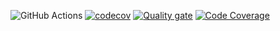 ![GitHub Actions](https://github.com/kkazakevich/try_github_actions/workflows/Java%20CI/badge.svg)
[![codecov](https://codecov.io/gh/kkazakevich/try_github_actions/branch/master/graph/badge.svg?token=ZLjbZw01aS)](https://codecov.io/gh/kkazakevich/try_github_actions)
[![Quality gate](https://sonarcloud.io/api/project_badges/quality_gate?project=kkazakevich_try_github_actions)](https://sonarcloud.io/dashboard?id=kkazakevich_try_github_actions)
[![Code Coverage](https://sonarcloud.io/api/project_badges/measure?project=kkazakevich_try_github_actions&metric=coverage)](https://sonarcloud.io/dashboard?id=kkazakevich_try_github_actions)
